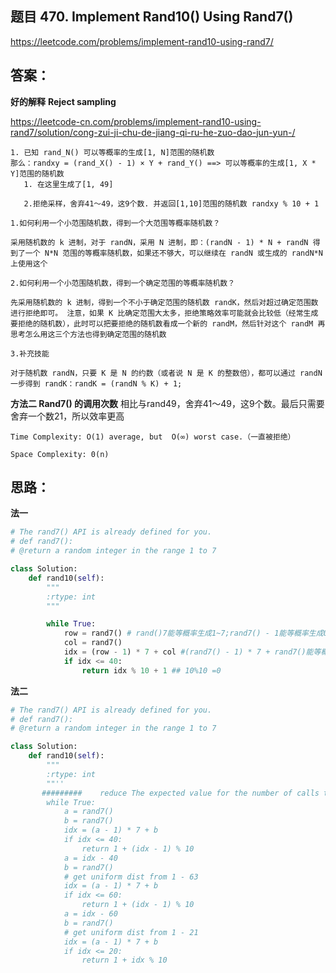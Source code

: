 ## 题目 470. Implement Rand10() Using Rand7()
https://leetcode.com/problems/implement-rand10-using-rand7/

## 答案：
**好的解释** **Reject sampling**

https://leetcode-cn.com/problems/implement-rand10-using-rand7/solution/cong-zui-ji-chu-de-jiang-qi-ru-he-zuo-dao-jun-yun-/
```
1. 已知 rand_N() 可以等概率的生成[1, N]范围的随机数
那么：randxy = (rand_X() - 1) × Y + rand_Y() ==> 可以等概率的生成[1, X * Y]范围的随机数
   1. 在这里生成了[1, 49]

   2.拒绝采样，舍弃41～49，这9个数. 并返回[1,10]范围的随机数 randxy % 10 + 1

```
```
1.如何利用一个小范围随机数，得到一个大范围等概率随机数？

采用随机数的 k 进制，对于 randN，采用 N 进制，即：(randN - 1) * N + randN 得到了一个 N*N 范围的等概率随机数，如果还不够大，可以继续在 randN 或生成的 randN*N 上使用这个

2.如何利用一个小范围随机数，得到一个确定范围的等概率随机数？

先采用随机数的 k 进制，得到一个不小于确定范围的随机数 randK，然后对超过确定范围数进行拒绝即可。 注意，如果 K 比确定范围大太多，拒绝策略效率可能就会比较低（经常生成要拒绝的随机数），此时可以把要拒绝的随机数看成一个新的 randM，然后针对这个 randM 再思考怎么用这三个方法也得到确定范围的随机数

3.补充技能

对于随机数 randN，只要 K 是 N 的约数（或者说 N 是 K 的整数倍），都可以通过 randN 一步得到 randK：randK = (randN % K) + 1;

```
**方法二 Rand7() 的调用次数**
相比与rand49，舍弃41～49，这9个数。最后只需要舍弃一个数21，所以效率更高
```
Time Complexity: O(1) average, but  O(∞) worst case.（一直被拒绝）

Space Complexity: 0(n)

```
## 思路：
**法一**
```python
# The rand7() API is already defined for you.
# def rand7():
# @return a random integer in the range 1 to 7

class Solution:
    def rand10(self):
        """
        :rtype: int
        """

        while True:
            row = rand7() # rand()7能等概率生成1~7;rand7() - 1能等概率生成0~6
            col = rand7()
            idx = (row - 1) * 7 + col #(rand7() - 1) * 7 + rand7()能等概率生成1~49。(rand7() - 1) * 7能等概率生成{0, 7, 14, 21, 28, 35, 42}
            if idx <= 40:
                return idx % 10 + 1 ## 10%10 =0

```
**法二**
```python
# The rand7() API is already defined for you.
# def rand7():
# @return a random integer in the range 1 to 7

class Solution:
    def rand10(self):
        """
        :rtype: int
        ""''
       #########    reduce The expected value for the number of calls to rand7() 
        while True:
            a = rand7()
            b = rand7()
            idx = (a - 1) * 7 + b
            if idx <= 40:
                return 1 + (idx - 1) % 10
            a = idx - 40
            b = rand7()
            # get uniform dist from 1 - 63
            idx = (a - 1) * 7 + b
            if idx <= 60:
                return 1 + (idx - 1) % 10
            a = idx - 60
            b = rand7()
            # get uniform dist from 1 - 21
            idx = (a - 1) * 7 + b
            if idx <= 20:
                return 1 + idx % 10
```
